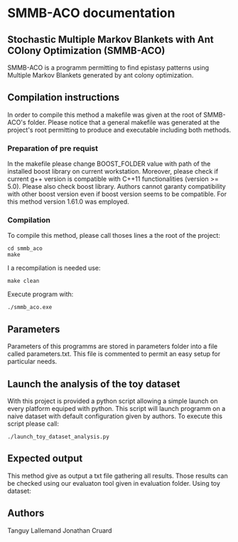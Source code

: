 # SMMB-ACO documentation
## Stochastic Multiple Markov Blankets with Ant COlony Optimization (SMMB-ACO)
SMMB-ACO is a programm permitting to find epistasy patterns using Multiple Markov Blankets generated by ant colony optimization.

## Compilation instructions
In order to compile this method a makefile was given at the root of SMMB-ACO's folder. Please notice that a general makefile was generated at the project's root permitting to produce and executable including both methods.
### Preparation of pre requist
In the makefile please change BOOST_FOLDER value with path of the installed boost library on current workstation.
Moreover, please check if current g++ version is compatible with C++11 functionalities (version >= 5.0). Please also check boost library. Authors cannot garanty compatibility with other boost version even if boost version seems to be compatible. For this method version 1.61.0 was employed.
### Compilation
To compile this method, please call thoses lines a the root of the project:

    cd smmb_aco
    make

I a recompilation is needed use:

    make clean

Execute program with:

    ./smmb_aco.exe
<!-- TODO mettre ici le call de smmb -->
## Parameters
Parameters of this programms are stored in parameters folder into a file called parameters.txt. This file is commented to permit an easy setup for particular needs.
## Launch the analysis of the toy dataset
With this project is provided a python script allowing a simple launch on every platform equiped with python. This script will launch programm on a naive dataset with default configuration given by authors.
To execute this script please call:

    ./launch_toy_dataset_analysis.py
## Expected output
This method give as output a txt file gathering all results. Those results can be checked using our evaluaton tool given in evaluation folder.
Using toy dataset:
<!-- TODO mettre ce qu on attend -->
## Authors
Tanguy Lallemand
Jonathan Cruard

